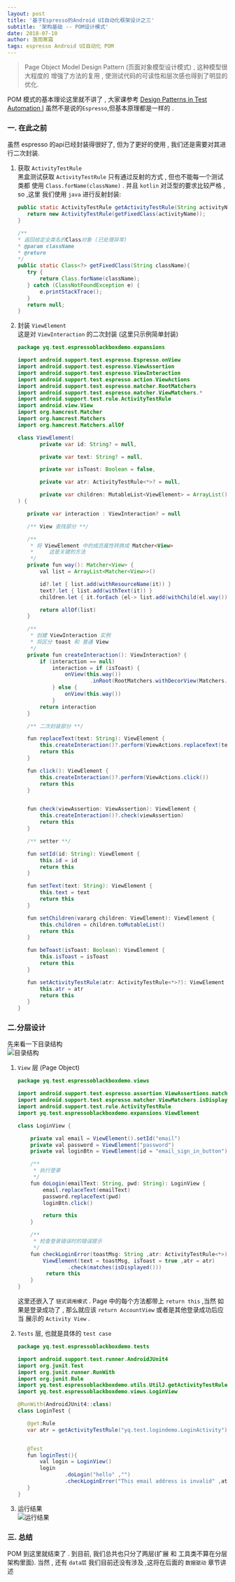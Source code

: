 ```yaml
---
layout: post
title: '基于Espresso的Android UI自动化框架设计之三'
subtitle: '架构基础 -- POM设计模式'
date: 2018-07-10
author: 落雨寒霜
tags: espresso Android UI自动化 POM
---
```

> Page Object Model Design Pattern (页面对象模型设计模式) , 这种模型很大程度的
增强了方法的复用 , 使测试代码的可读性和层次感也得到了明显的优化. 

POM 模式的基本理论这里就不讲了 , 大家课参考 [Design Patterns in Test Automation I](https://alexilyenko.github.io/patterns-1/)
 虽然不是说的`Espresso`,但基本原理都是一样的 .

### 一. 在此之前 
虽然 espresso 的api已经封装得很好了, 但为了更好的使用 , 我们还是需要对其进行二次封装.
1. 获取 `ActivityTestRule`  
    黑盒测试获取 `ActivityTestRule` 只有通过反射的方式 , 但也不能每一个测试类都
    使用 `Class.forName(className)` . 并且 `kotlin` 对泛型的要求比较严格 , so ,这里
    我们使用 `java` 进行反射封装:  
    ```java
   public static ActivityTestRule getActivityTestRule(String activityName) {
       return new ActivityTestRule(getFixedClass(activityName));
   }

   /**
    * 返回给定全类名的Class对象 (已处理异常)
    * @param className
    * @return
    */
   public static Class<?> getFixedClass(String className){
       try {
           return Class.forName(className);
       } catch (ClassNotFoundException e) {
           e.printStackTrace();
       }
       return null;
   }
    ```

2. 封装 `ViewElement`   
    这是对 `ViewInteraction` 的二次封装 (这里只示例简单封装)  
    ```java
   package yq.test.espressoblackboxdemo.expansions
   
   import android.support.test.espresso.Espresso.onView
   import android.support.test.espresso.ViewAssertion
   import android.support.test.espresso.ViewInteraction
   import android.support.test.espresso.action.ViewActions
   import android.support.test.espresso.matcher.RootMatchers
   import android.support.test.espresso.matcher.ViewMatchers.*
   import android.support.test.rule.ActivityTestRule
   import android.view.View
   import org.hamcrest.Matcher
   import org.hamcrest.Matchers
   import org.hamcrest.Matchers.allOf
   
   class ViewElement(
           private var id: String? = null,
   
           private var text: String? = null,
   
           private var isToast: Boolean = false,
   
           private var atr: ActivityTestRule<*>? = null,
   
           private var children: MutableList<ViewElement> = ArrayList()
   ) {
   
       private var interaction : ViewInteraction? = null
   
       /** View 查找部分 **/
   
       /**
        * 将 ViewElement 中的成员属性转换成 Matcher<View>
        *     这是关键的方法
        */
       private fun way(): Matcher<View> {
           val list = ArrayList<Matcher<View>>()
   
           id?.let { list.add(withResourceName(it)) }
           text?.let { list.add(withText(it)) }
           children.let { it.forEach {el-> list.add(withChild(el.way())) } }
   
           return allOf(list)
       }
   
       /**
        * 创建 ViewInteraction 实例 
        * 将区分 toast 和 普通 View
        */
       private fun createInteraction(): ViewInteraction? {
           if (interaction == null)
               interaction = if (isToast) {
                   onView(this.way())
                           .inRoot(RootMatchers.withDecorView(Matchers.not<View>(Matchers.`is`<View>(atr!!.activity.window.decorView))))
               } else {
                   onView(this.way())
               }
           return interaction
       }
   
       /** 二次封装部分 **/
   
       fun replaceText(text: String): ViewElement {
           this.createInteraction()?.perform(ViewActions.replaceText(text))
           return this
       }
   
       fun click(): ViewElement {
           this.createInteraction()?.perform(ViewActions.click())
           return this
       }
   
   
       fun check(viewAssertion: ViewAssertion): ViewElement {
           this.createInteraction()?.check(viewAssertion)
           return this
       }
   
       /** setter **/
   
       fun setId(id: String): ViewElement {
           this.id = id
           return this
       }
   
       fun setText(text: String): ViewElement {
           this.text = text
           return this
       }
   
       fun setChildren(vararg children: ViewElement): ViewElement {
           this.children = children.toMutableList()
           return this
       }
   
       fun beToast(isToast: Boolean): ViewElement {
           this.isToast = isToast
           return this
       }
   
       fun setActivityTestRule(atr: ActivityTestRule<*>?): ViewElement {
           this.atr = atr
           return this
       }
   }
    ```
    
### 二.分层设计  
先来看一下目录结构  
![目录结构](/screenshot/espresso/ui03/dirs.jpg)  
1. `View` 层 (Page Object)    
    ```java
    package yq.test.espressoblackboxdemo.views
    
    import android.support.test.espresso.assertion.ViewAssertions.matches
    import android.support.test.espresso.matcher.ViewMatchers.isDisplayed
    import android.support.test.rule.ActivityTestRule
    import yq.test.espressoblackboxdemo.expansions.ViewElement
    
    class LoginView {
    
        private val email = ViewElement().setId("email")
        private val password = ViewElement("password")
        private val loginBtn = ViewElement(id = "email_sign_in_button")
    
        /**
         * 执行登录
         */
        fun doLogin(emailText: String, pwd: String): LoginView {
            email.replaceText(emailText)
            password.replaceText(pwd)
            loginBtn.click()
    
            return this
        }
    
        /**
         * 检查登录错误时的错误提示
         */
        fun checkLoginError(toastMsg: String ,atr: ActivityTestRule<*>): LoginView {
            ViewElement(text = toastMsg, isToast = true ,atr = atr)
                    .check(matches(isDisplayed()))
             return this
        }
    }
    ```
    
    这里还嵌入了 `链式调用模式` . Page 中的每个方法都带上 `return this` ,当然
    如果是登录成功了 , 那么就应该 `return AccountView` 或者是其他登录成功后应当
    展示的 `Activity View` .  
    
2. `Tests` 层, 也就是具体的 `test case`   
    ```java
   package yq.test.espressoblackboxdemo.tests
   
   import android.support.test.runner.AndroidJUnit4
   import org.junit.Test
   import org.junit.runner.RunWith
   import org.junit.Rule
   import yq.test.espressoblackboxdemo.utils.UtilJ.getActivityTestRule
   import yq.test.espressoblackboxdemo.views.LoginView
   
   @RunWith(AndroidJUnit4::class)
   class LoginTest {
   
       @get:Rule
       var atr = getActivityTestRule("yq.test.logindemo.LoginActivity")
   
   
       @Test
       fun loginTest(){
           val login = LoginView()
           login
                   .doLogin("hello" ,"")
                   .checkLoginError("This email address is invalid" ,atr)
       }
   }

    ```   
3. 运行结果  
    ![运行结果](/screenshot/espresso/ui03/run_res.jpg)  

### 三. 总结      
POM 到这里就结束了 . 到目前, 我们总共也只分了两层(扩展 和 工具类不算在分层架构里面). 
    当然 , 还有 `data层` 我们目前还没有涉及 ,这将在后面的 `数据驱动` 章节讲述